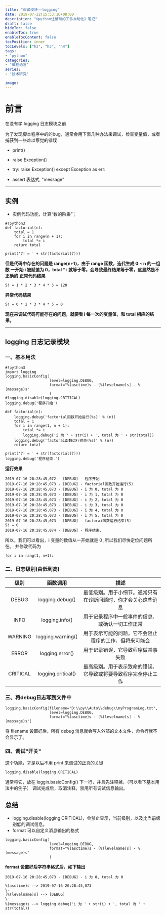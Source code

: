 ```yaml
---
title: "调试模块——logging"
date: 2019-07-22T15:53:16+08:00
description: "《python让繁琐的工作自动化》笔记"
draft: false
hideToc: false
enableToc: true
enableTocContent: false
tocPosition: inner
tocLevels: ["h2", "h3", "h4"]
tags:
- "python"
categories:
- "编程语言"
series:
- "技术研究"

image: 
---
```


# 前言

在没有学 logging 日志模块之前

为了发现脚本程序中的的bug，通常会用下面几种办法来调试，检查变量值，或者捕获到一些难以察觉的错误

- print()

- raise Exception()

- try:
    raise Exception()
  except Exception as err:

- assert 表达式, "message"

***

## 实例

- 实例代码功能，计算“数的阶乘”；

```
#!python3
def factorial(n):
	total = 1
	for i in range(n + 1):
		total *= i
	return total

print('7! = ' + str(factorial(7)))
```
**但是代码中存在的问题是 range(n+1)，由于 range 函数，迭代生成 0 ~ n 的一组数
一开始 i 被赋值为 0，total * i 就等于零，会导致最终结果等于零，这显然是不正确的**
**正常代码结果**

```
5! = 1 * 2 * 3 * 4 * 5 = 120
```
**异常代码结果**

```
5! = 0 * 2 * 3 * 4 * 5 = 0
```
**现在来调试代码可能存在的问题，就要看 i 每一次的变量值，和 total 相应的结果。**

***

## logging 日志记录模块


### 一、基本用法

```
#!python3
import logging
logging.basicConfig(
					level=logging.DEBUG, 
					format="%(asctime)s - [%(levelname)s] - %(message)s"
                    )
#logging.disable(logging.CRITICAL)
logging.debug('程序开始')

def factorial(n):
	logging.debug('factorial函数开始运行(%s)' % (n))
	total = 1
	for i in range(1, n + 1):
		total *= i
		logging.debug('i 为 ' + str(i) + ', total 为 ' + str(total))
	logging.debug('factorai函数运行结束(%s)' % (n))
	return total

print('7! = ' + str(factorial(7)))
logging.debug('程序结束.')

```

**运行效果**

```
2019-07-16 20:28:45,072 - [DEBUG] - 程序开始
2019-07-16 20:28:45,073 - [DEBUG] - factorial函数开始运行(5)
2019-07-16 20:28:45,073 - [DEBUG] - i 为 0, total 为 0
2019-07-16 20:28:45,073 - [DEBUG] - i 为 1, total 为 0
2019-07-16 20:28:45,073 - [DEBUG] - i 为 2, total 为 0
2019-07-16 20:28:45,073 - [DEBUG] - i 为 3, total 为 0
2019-07-16 20:28:45,073 - [DEBUG] - i 为 4, total 为 0
2019-07-16 20:28:45,073 - [DEBUG] - i 为 5, total 为 0
2019-07-16 20:28:45,073 - [DEBUG] - factorai函数运行结束(5)
5! = 0
2019-07-16 20:28:45,074 - [DEBUG] - 程序结束.
```

所以，我们可以看出，i 变量的数值从一开始就是 0 ,所以我们尽快定位问题所在。
并修改代码为

``` 
for i in rang(1, n+1):
```

### 二、日志级别(由低到高)
|级别|函数调用|描述|
|:-----:|:----:|:----:|
| DEBUG | logging.debug() |最低级别。用于小细节。通常只有在诊断问题时，你才会关心这些消息|
| INFO | logging.info() | 用于记录程序中一般事件的信息，或确认一切工作正常|
| WARNING  | logging.warning() | 用于表示可能的问题，它不会阻止程序的工作，但将来可能会|
| ERROR | logging.error() | 用于记录错误，它导致程序做某事失败 |
| CRITICAL | logging.critical() | 最高级别。用于表示致命的错误，它导致或将要导致程序完全停止工作|

### 三、将debug日志写到文件中

```
logging.basicConfig(filename='D:\\py\\Auto\\debug\\myProgramLog.txt',
					level=logging.DEBUG, 
					format="%(asctime)s - [%(levelname)s] - %(message)s")
```
将 filename 设置好后，所有 debug 消息就会写入外部的文本文件，命令行就不会显示了。

### 四、调试"开关" 
这个功能，才是以后不用 print 来调试的正真的关键

```
logging.disable(logging.CRITICAL)
```
通常将它，放在 loggin.basicConfig() 下一行，并且先注释掉。（可以看下基本用法中的例子）
调试完成后，取消注释，禁用所有调试信息输出。


## 总结
- logging.disable(logging.CRITICAL)，会禁止显示，当前级别，以及比当前级别低的调试信息。
- format 可以自定义消息输出的格式

```
logging.basicConfig(
                    level=logging.DEBUG, 
                    format="%(asctime)s - [%(levelname)s] - %(message)s"
                    )
```
**format 设置好后字符串格式后，如下输出**
```
2019-07-16 20:28:45,073 - [DEBUG] - i 为 0, total 为 0
```

```
%(asctime)s --> 2019-07-16 20:28:45,073
\-
[%(levelname)s] --> [DEBUG]
\-
%(message)s --> logging.debug('i 为 ' + str(i) + ', total 为 ' + str(total))
```